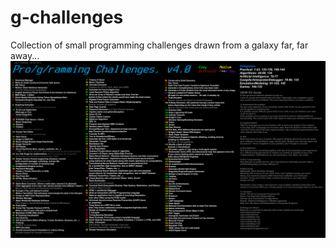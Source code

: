 # g-challenges
Collection of small programming challenges drawn from a galaxy far, far away...
![challenges.png](challenges.png)